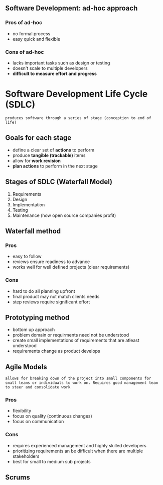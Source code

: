 ## Software Development: ad-hoc approach

### Pros of ad-hoc
- no formal process
- easy quick and flexible

### Cons of ad-hoc
- lacks important tasks such as design or testing
- doesn't scale to multiple developers
- **difficult to measure effort and progress**

# Software Development Life Cycle (SDLC)
	produces software through a series of stage (conception to end of life)

## Goals for each stage
- define a clear set of **actions** to perform
- produce **tangible (trackable)** items
- allow for **work revision**
- **plan actions** to perform in the next stage 

## Stages of SDLC (Waterfall Model)
1. Requirements
2. Design
3. Implementation
4. Testing
5. Maintenance (how open source companies profit) 

## Waterfall method 
### Pros
- easy to follow
- reviews ensure readiness to advance
- works well for well defined projects (clear requirements)

### Cons 
- hard to do all planning upfront 
- final product may not match clients needs 
- step reviews require significant effort 

## Prototyping method 
- bottom up approach
- problem domain or requirments need not be understood 
- create small implementations of requirements that are atleast understood 
- requirements change as product develops 

## Agile Models
	allows for breaking down of the project into small components for small teams or individuals to work on. Requires good management team to steer and consolidate work 
### Pros 
- flexibility 
- focus on quality (continuous changes)
- focus on communication

### Cons 
- requires experienced management and highly skilled developers
- prioritizing requirements an be difficult when there are multiple stakeholders
- best for small to medium sub projects 

## Scrums 











